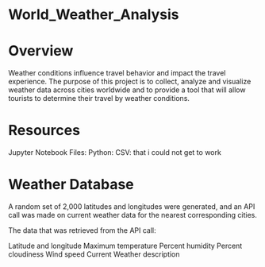 # World_Weather_Analysis
# Overview
Weather conditions influence travel behavior and impact the travel experience. The purpose of this project is to collect, analyze and visualize weather data across cities worldwide and to provide a tool that will allow tourists to determine their travel by weather conditions.

# Resources
Jupyter Notebook Files:
Python:
CSV: that i could not get to work

# Weather Database
A random set of 2,000 latitudes and longitudes were generated, and an API call was made on current weather data for the nearest corresponding cities.

The data that was retrieved from the API call:

Latitude and longitude
Maximum temperature
Percent humidity
Percent cloudiness
Wind speed
Current Weather description

